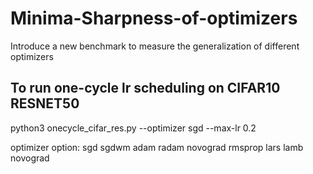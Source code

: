 # Minima-Sharpness-of-optimizers
Introduce a new benchmark to measure the generalization of different optimizers

## To run one-cycle lr scheduling on CIFAR10 RESNET50
python3 onecycle_cifar_res.py --optimizer sgd --max-lr 0.2

optimizer option: sgd sgdwm adam radam novograd rmsprop lars lamb novograd
